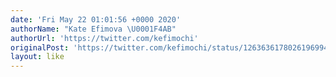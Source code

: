 ```yaml
---
date: 'Fri May 22 01:01:56 +0000 2020'
authorName: "Kate Efimova \U0001F4AB"
authorUrl: 'https://twitter.com/kefimochi'
originalPost: 'https://twitter.com/kefimochi/status/1263636178026196994'
layout: like
---
```

